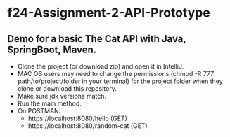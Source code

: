 # f24-Assignment-2-API-Prototype
## Demo for a basic The Cat API with Java, SpringBoot, Maven.
- Clone the project (or download zip) and open it in IntelliJ.
- MAC OS users may need to change the permissions (chmod -R 777 path/to/project/folder in your terminal) for the project folder when they clone or download this repository.
- Make sure jdk versions match.
- Run the main method.
- On POSTMAN:
  * https://localhost:8080/hello (GET)
  * https://localhost:8080/random-cat (GET)
